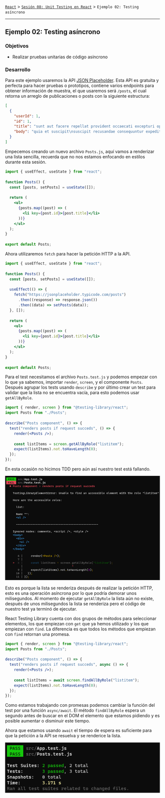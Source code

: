 [`React`](../../README.md) > [`Sesión 08: Unit Testing en React`](../Readme.md) > `Ejemplo 02: Testing asíncrono`

---

## Ejemplo 02: Testing asíncrono

### Objetivos

- Realizar pruebas unitarias de código asíncrono

### Desarrollo

Para este ejemplo usaremos la API [JSON Placeholder](https://jsonplaceholder.typicode.com/). Esta API es gratuita y perfecta para hacer pruebas o prototipos, contiene varios endpoints para obtener información de muestra, el que usaremos será `/posts`, el cual retorna un arreglo de publicaciones o posts con la siguiente estructura:

```json
[
  {
    "userId": 1,
    "id": 1,
    "title": "sunt aut facere repellat provident occaecati excepturi optio reprehenderit",
    "body": "quia et suscipit\nsuscipit recusandae consequuntur expedita et cum\nreprehenderit molestiae ut ut quas totam\nnostrum rerum est autem sunt rem eveniet architecto"
  }
]
```

Empecemos creando un nuevo archivo `Posts.js`, aquí vamos a renderizar una lista sencilla, recuerda que no nos estamos enfocando en estilos durante esta sesión.

```jsx
import { useEffect, useState } from "react";

function Posts() {
  const [posts, setPosts] = useState([]);

  return (
    <ul>
      {posts.map((post) => (
        <li key={post.id}>{post.title}</li>
      ))}
    </ul>
  );
}

export default Posts;
```

Ahora utilizaremos `fetch` para hacer la petición HTTP a la API.

```jsx
import { useEffect, useState } from "react";

function Posts() {
  const [posts, setPosts] = useState([]);

  useEffect(() => {
    fetch("https://jsonplaceholder.typicode.com/posts")
      .then((response) => response.json())
      .then((data) => setPosts(data));
  }, []);

  return (
    <ul>
      {posts.map((post) => (
        <li key={post.id}>{post.title}</li>
      ))}
    </ul>
  );
}

export default Posts;
```

Para el test necesitamos el archivo `Posts.test.js` y podemos empezar con lo que ya sabemos, importar `render`, `screen`, y el componente `Posts`. Después agrupar los tests usando `describe` y por último crear un test para validar que la lista no se encuentra vacía, para esto podemos usar `getAllByRole`.

```jsx
import { render, screen } from "@testing-library/react";
import Posts from "./Posts";

describe("Posts component", () => {
  test("renders posts if request succeds", () => {
    render(<Posts />);

    const listItems = screen.getAllByRole("listitem");
    expect(listItems).not.toHaveLength(0);
  });
});
```

En esta ocasión no hicimos TDD pero aún así nuestro test está fallando.

![Test 5](./assets/test-5.png)

Esto es porque la lista se renderiza después de realizar la petición HTTP, esto es una operación asíncrona por lo que podría demorar unos milisegundos. Al momento de ejecutar `getAllByRole` la lista aún no existe, después de unos milisegundos la lista se renderiza pero el código de nuestro test ya terminó de ejecutar.

React Testing Library cuenta con dos grupos de métodos para seleccionar elementos, los que empiezan con `get` que ya hemos utilizado y los que empiezan con `find`. La diferencia es que todos los métodos que empiezan con `find` retornan una promesa.

```jsx
import { render, screen } from "@testing-library/react";
import Posts from "./Posts";

describe("Posts component", () => {
  test("renders posts if request succeds", async () => {
    render(<Posts />);

    const listItems = await screen.findAllByRole("listitem");
    expect(listItems).not.toHaveLength(0);
  });
});
```

Como estamos trabajando con promesas podemos cambiar la función del test por una función `async/await`. El método `findAllByRole` espera un segundo antes de buscar en el DOM el elemento que estamos pidiendo y es posible aumentar o disminuir este tiempo.

Ahora que estamos usando `await` el tiempo de espera es suficiente para que la petición a la API se resuelva y se renderice la lista.

![Test 6](./assets/test-6.png)
